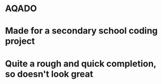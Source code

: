 # AQADO
# Made for a secondary school coding project
# Quite a rough and quick completion, so doesn't look great
